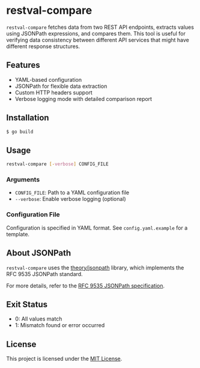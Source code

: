 # restval-compare

`restval-compare` fetches data from two REST API endpoints, extracts values using JSONPath expressions, and compares them. This tool is useful for verifying data consistency between different API services that might have different response structures.

## Features

- YAML-based configuration
- JSONPath for flexible data extraction
- Custom HTTP headers support
- Verbose logging mode with detailed comparison report

## Installation

```bash
$ go build
```

## Usage

```bash
restval-compare [-verbose] CONFIG_FILE
```

### Arguments

- `CONFIG_FILE`: Path to a YAML configuration file
- `--verbose`: Enable verbose logging (optional)

### Configuration File

Configuration is specified in YAML format. See `config.yaml.example` for a template.

## About JSONPath

`restval-compare` uses the [theory/jsonpath](https://github.com/theory/jsonpath) library, which implements the RFC 9535 JSONPath standard.

For more details, refer to the [RFC 9535 JSONPath specification](https://www.rfc-editor.org/rfc/rfc9535.html).

## Exit Status

- 0: All values match
- 1: Mismatch found or error occurred

## License

This project is licensed under the [MIT License](./LICENSE).
